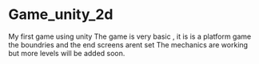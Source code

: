 # Game_unity_2d
My first game using unity 
The game is very basic , it is is a platform game the boundries and the end screens arent set
The mechanics are working but more levels will be added soon.
